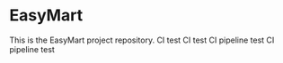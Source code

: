 # EasyMart
This is the EasyMart project repository.
CI test
CI test
CI pipeline test
CI pipeline test
